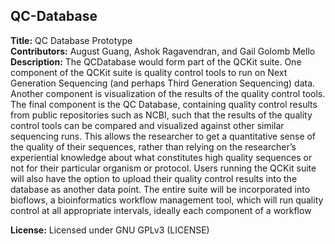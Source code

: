 ## **QC-Database**
**Title:** QC Database Prototype\
**Contributors:** August Guang, Ashok Ragavendran, and Gail Golomb Mello\
**Description:**  The QCDatabase would form part of the QCKit suite. One component of the QCKit suite is quality control tools to run on Next Generation Sequencing (and perhaps Third Generation Sequencing) data. Another component is visualization of the results of the quality control tools. The final component is the QC Database, containing quality control results from public repositories such as NCBI, such that the results of the quality control tools can be compared and visualized against other similar sequencing runs. This allows the researcher to get a quantitative sense of the quality of their sequences, rather than relying on the researcher’s experiential knowledge about what constitutes high quality sequences or not for their particular organism or protocol. Users running the QCKit suite will also have the option to upload their quality control results into the database as another data point. The entire suite will be incorporated into bioflows, a bioinformatics workflow management tool, which will run quality control at all appropriate intervals, ideally each component of a workflow

**License:** Licensed under GNU GPLv3 (LICENSE)
